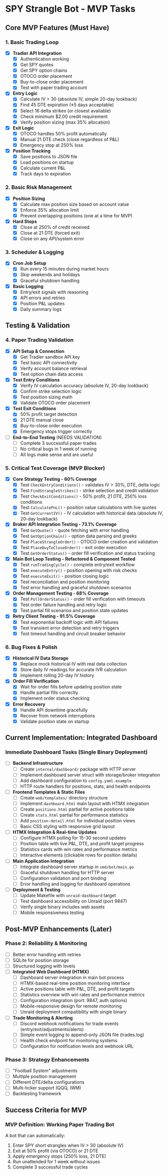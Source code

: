 # SPY Strangle Bot - MVP Tasks

## Core MVP Features (Must Have)

### 1. Basic Trading Loop
- [x] **Tradier API Integration**
  - [x] Authentication working
  - [x] Get SPY quotes
  - [x] Get SPY option chains
  - [x] OTOCO order placement
  - [x] Buy-to-close order placement
  - [x] Test with paper trading account
- [x] **Entry Logic**
  - [x] Calculate IV > 30 (absolute IV, simple 20-day lookback)
  - [x] Find 45 DTE expiration (±5 days acceptable)
  - [x] Select 16 delta strikes (or closest available)
  - [x] Check minimum $2.00 credit requirement
  - [x] Verify position sizing (max 35% allocation)
- [x] **Exit Logic**
  - [x] OTOCO handles 50% profit automatically
  - [x] Manual 21 DTE check (close regardless of P&L)
  - [x] Emergency stop at 250% loss
- [x] **Position Tracking**
  - [x] Save positions to JSON file
  - [x] Load positions on startup
  - [x] Calculate current P&L
  - [x] Track days to expiration

### 2. Basic Risk Management
- [x] **Position Sizing**
  - [x] Calculate max position size based on account value
  - [x] Enforce 35% allocation limit
  - [x] Prevent overlapping positions (one at a time for MVP)
- [x] **Hard Stops**
  - [x] Close at 250% of credit received
  - [x] Close at 21 DTE (forced exit)
  - [x] Close on any API/system error

### 3. Scheduler & Logging
- [x] **Cron Job Setup**
  - [x] Run every 15 minutes during market hours
  - [x] Skip weekends and holidays
  - [x] Graceful shutdown handling
- [x] **Basic Logging**
  - [x] Entry/exit signals with reasoning
  - [x] API errors and retries
  - [x] Position P&L updates
  - [x] Daily summary logs

## Testing & Validation

### 4. Paper Trading Validation
- [x] **API Setup & Connection**
  - [x] Get Tradier sandbox API key
  - [x] Test basic API connectivity
  - [x] Verify account balance retrieval
  - [x] Test option chain data access
- [x] **Test Entry Conditions**
  - [x] Verify IV calculation accuracy (absolute IV, 20-day lookback)
  - [x] Confirm strike selection logic
  - [x] Test position sizing math
  - [x] Validate OTOCO order placement
- [x] **Test Exit Conditions**
  - [x] 50% profit target detection
  - [x] 21 DTE manual close
  - [x] Buy-to-close order execution
  - [x] Emergency stops trigger correctly
- [ ] **End-to-End Testing** (NEEDS VALIDATION)
  - [ ] Complete 3 successful paper trades
  - [ ] No critical bugs in 1 week of running
  - [ ] All logs make sense and are useful

### 5. Critical Test Coverage (MVP Blocker)
- [x] **Core Strategy Testing - 60% Coverage**
  - [x] Test `CheckEntryConditions()` - validates IV > 30%, DTE, delta logic
  - [x] Test `FindStrangleStrikes()` - strike selection and credit validation
  - [x] Test `CheckExitConditions()` - 50% profit, 21 DTE, 250% loss conditions
  - [x] Test `CalculatePnL()` - position value calculations with live quotes
  - [x] Test `GetCurrentIV()` - IV calculation with historical data (absolute IV, 20-day lookback)
- [x] **Broker API Integration Testing - 73.1% Coverage**
  - [x] Test `GetQuote()` - quote fetching with error handling
  - [x] Test `GetOptionChain()` - option data parsing and greeks
  - [x] Test `PlaceStrangleOrder()` - OTOCO order creation and validation
  - [x] Test `PlaceBuyToCloseOrder()` - exit order execution
  - [x] Test `GetOrderStatus()` - order fill verification and status tracking
- [x] **Main Bot Loop Testing - Refactored & Component Tested**
  - [x] Test `runTradingCycle()` - complete entry/exit workflow
  - [x] Test `executeEntry()` - position opening with risk checks
  - [x] Test `executeExit()` - position closing logic
  - [x] Test reconciliation and position monitoring
  - [x] Test error handling and graceful shutdown scenarios
- [x] **Order Management Testing - 68% Coverage**
  - [x] Test `PollOrderStatus()` - order fill verification with timeouts
  - [x] Test order failure handling and retry logic
  - [x] Test partial fill scenarios and position state updates
- [x] **Retry Client Testing - 91.5% Coverage**
  - [x] Test exponential backoff logic with API failures
  - [x] Test transient error detection and retry triggers
  - [x] Test timeout handling and circuit breaker behavior

### 6. Bug Fixes & Polish
- [x] **Historical IV Data Storage**
  - [x] Replace mock historical IV with real data collection
  - [x] Store daily IV readings for accurate IVR calculation
  - [x] Implement rolling 20-day IV history
- [x] **Order Fill Verification**
  - [x] Wait for order fills before updating position state
  - [x] Handle partial fills correctly
  - [x] Implement order status checking
- [x] **Error Recovery**
  - [x] Handle API downtime gracefully
  - [x] Recover from network interruptions
  - [x] Validate position state on startup

## Current Implementation: Integrated Dashboard

### Immediate Dashboard Tasks (Single Binary Deployment)
- [ ] **Backend Infrastructure**
  - [ ] Create `internal/dashboard/` package with HTTP server
  - [ ] Implement dashboard server struct with storage/broker integration
  - [ ] Add dashboard configuration to `config.yaml.example`
  - [ ] HTTP route handlers for positions, stats, and health endpoints
- [ ] **Frontend Templates & Static Files**
  - [ ] Create `web/templates/` directory structure
  - [ ] Implement `dashboard.html` main layout with HTMX integration
  - [ ] Create `positions.html` partial for active positions table
  - [ ] Create `stats.html` partial for performance statistics
  - [ ] Add `position-detail.html` for individual position views
  - [ ] Basic CSS styling with responsive grid layout
- [ ] **HTMX Integration & Real-time Updates**
  - [ ] Configure HTMX polling for 15-30 second updates
  - [ ] Position table with live P&L, DTE, and profit target progress
  - [ ] Statistics cards with win rates and performance metrics
  - [ ] Interactive elements (clickable rows for position details)
- [ ] **Main Application Integration**
  - [ ] Integrate dashboard server startup in `cmd/bot/main.go`
  - [ ] Graceful shutdown handling for HTTP server
  - [ ] Configuration validation and port binding
  - [ ] Error handling and logging for dashboard operations
- [ ] **Deployment & Testing**
  - [ ] Update Makefile with `unraid-dashboard` target
  - [ ] Test dashboard accessibility on Unraid (port 9847)
  - [ ] Verify single binary includes web assets
  - [ ] Mobile responsiveness testing

## Post-MVP Enhancements (Later)

### Phase 2: Reliability & Monitoring
- [ ] Better error handling with retries
- [ ] SQLite for position storage
- [ ] Structured logging with levels
- [ ] **Integrated Web Dashboard (HTMX)**
  - [ ] Dashboard server integration in main bot process
  - [ ] HTMX-based real-time position monitoring interface
  - [ ] Active positions table with P&L, DTE, and profit targets
  - [ ] Statistics overview with win rates and performance metrics
  - [ ] Configuration integration (port: 9847, auth options)
  - [ ] Mobile-responsive design for remote monitoring
  - [ ] Unraid deployment compatibility with single binary
- [ ] **Trade Monitoring & Alerting**
  - [ ] Discord webhook notifications for trade events (entry/exit/adjustments/alerts)
  - [ ] Simple event logging to append-only JSON file (trades.log)
  - [ ] Health check endpoint for monitoring systems
  - [ ] Configuration for notification levels and webhook URL

### Phase 3: Strategy Enhancements  
- [ ] "Football System" adjustments
- [ ] Multiple position management
- [ ] Different DTE/delta configurations
- [ ] Multi-ticker support (QQQ, IWM)
- [ ] Backtesting framework

## Success Criteria for MVP

### MVP Definition: Working Paper Trading Bot
A bot that can automatically:
1. Enter SPY short strangles when IV > 30 (absolute IV)
2. Exit at 50% profit (via OTOCO) or 21 DTE
3. Apply emergency stops (250% loss, 21 DTE)
4. Run unattended for 1 week without issues
5. Complete 3 successful trade cycles